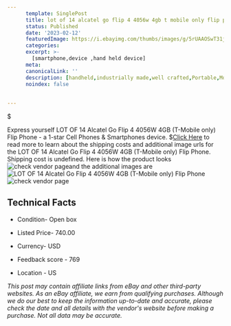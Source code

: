 ```yaml
---
      template: SinglePost
      title: lot of 14 alcatel go flip 4 4056w 4gb t mobile only flip phone
      status: Published
      date: '2023-02-12'
      featuredImage: https://i.ebayimg.com/thumbs/images/g/5rUAAOSwT31jFM6v/s-l225.jpg
      categories: 
      excerpt: >-
        [smartphone,device ,hand held device]
      meta:
      canonicalLink: ''
      description: [handheld,industrially made,well crafted,Portable,Mobile,Compact,Convenient,Lightweight,Maneuverable,Man-portable,Miniature,Carriable,Hand-held,Light,Holdable,Transportable,Mobile device,Pocket-sized,On-the-go,Wireless,Cordless,Compact size,Convenient size, smartphone,device ,hand held device]
      noindex: false
      
        
---
```

$

Express yourself LOT OF 14 Alcatel Go Flip 4 4056W 4GB (T-Mobile only) Flip Phone - a 1-star Cell Phones & Smartphones device.
$[Click Here](https://www.ebay.com/itm/265493911251?hash=item3dd0ab96d3%3Ag%3A5rUAAOSwT31jFM6v&mkevt=1&mkcid=1&mkrid=711-53200-19255-0&campid=%253CePNCampaignId%253E&customid=%253CreferenceId%253E&toolid=10049) to read more to learn about the shipping costs and additional image urls for the LOT OF 14 Alcatel Go Flip 4 4056W 4GB (T-Mobile only) Flip Phone. Shipping cost is undefined. Here is how the product looks ![check vendor page](https://i.ebayimg.com/thumbs/images/g/5rUAAOSwT31jFM6v/s-l225.jpg)and the additional images are![LOT OF 14 Alcatel Go Flip 4 4056W 4GB (T-Mobile only) Flip Phone](https://i.ebayimg.com/images/g/5rUAAOSwT31jFM6v/s-l1600.jpg)![check vendor page](https://origin-galleryplus.ebayimg.com/ws/web/265493911251_2_0_1/225x225.jpg,https://origin-galleryplus.ebayimg.com/ws/web/265493911251_3_0_1/225x225.jpg)



 ## Technical Facts 



     
      

 - Condition- Open box 


      

 - Listed Price- 740.00 


      

 - Currency- USD 


      

 - Feedback score - 769 


      

 - Location - US 


      
      

 *_This post may contain affiliate links from eBay and other third-party websites. As an eBay affiliate, we earn from qualifying purchases. Although we do our best to keep the information up-to-date and accurate, please check the date and all details with the vendor's website before making a purchase. Not all data may be accurate._*






